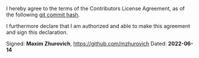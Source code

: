 I hereby agree to the terms of the Contributors License Agreement, as of the following [git commit hash](https://github.com/C5T/jsopa/blob/92200ff9aee88bbad549752a52c1a3636d554095/contributors/CLA.md).

I furthermore declare that I am authorized and able to make this agreement and sign this declaration.

Signed: **Maxim Zhurovich**, https://github.com/mzhurovich
Dated: **2022-06-14**
